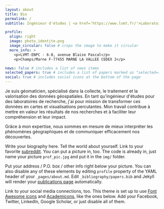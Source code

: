 ```yaml
---
layout: about
title: Bio
permalink: /
subtitle: Ingénieur d'études | <a href='https://www.lvmt.fr/'>Laboratoire Ville, Mobilité, Transport</a> | <a href='https://www.railenium.eu/'>Railénium</a> 

profile:
  align: right
  image: photo_identite.png
  image_circular: false # crops the image to make it circular
  more_info: >
    <p>LVMT-ENPC - 6-8, avenue Blaise Pascal</p>
    <p>Champs/Marne F-77455 MARNE LA VALLEE CEDEX 2</p>

news: false # includes a list of news items
selected_papers: true # includes a list of papers marked as "selected={true}"
social: true # includes social icons at the bottom of the page
---
```


Je suis géomaticien, spécialisé dans la collecte, le traitement et la valorisation des données géospatiales. En tant qu'ingénieur d'études pour des laboratoires de recherche, j'ai pour mission de transformer ces données en cartes et visualisations percutantes. Mon travail contribue à mettre en valeur les résultats de nos recherches et à faciliter leur compréhension et leur impact. 

Grâce à mon expertise, nous sommes en mesure de mieux interpréter les phénomènes géographiques et de communiquer efficacement nos découvertes.

Write your biography here. Tell the world about yourself. Link to your favorite [subreddit](http://reddit.com). You can put a picture in, too. The code is already in, just name your picture `prof_pic.jpg` and put it in the `img/` folder.

Put your address / P.O. box / other info right below your picture. You can also disable any of these elements by editing `profile` property of the YAML header of your `_pages/about.md`. Edit `_bibliography/papers.bib` and Jekyll will render your [publications page](/al-folio/publications/) automatically.

Link to your social media connections, too. This theme is set up to use [Font Awesome icons](https://fontawesome.com/) and [Academicons](https://jpswalsh.github.io/academicons/), like the ones below. Add your Facebook, Twitter, LinkedIn, Google Scholar, or just disable all of them.
